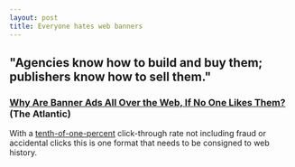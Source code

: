 ```yaml
---
layout: post
title: Everyone hates web banners
---
```


## "Agencies know how to build and buy them; publishers know how to sell them."

### [Why Are Banner Ads All Over the Web, If No One Likes Them?](http://www.theatlantic.com/technology/archive/2012/08/why-are-banner-ads-all-over-the-web-if-no-one-likes-them/260612/) (The Atlantic)

With a [tenth-of-one-percent](http://www.smartinsights.com/internet-advertising/internet-advertising-analytics/display-advertising-clickthrough-rates/) click-through rate not including fraud or accidental clicks this is one format that needs to be consigned to web history.